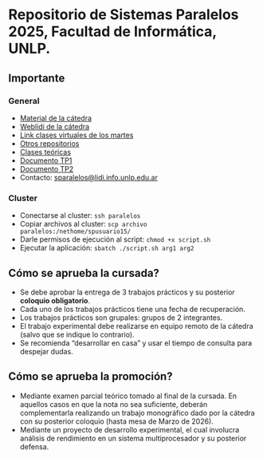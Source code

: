 # Repositorio de Sistemas Paralelos 2025, Facultad de Informática, UNLP.

## Importante

### General

- [Material de la cátedra](https://ideas.info.unlp.edu.ar/sistemas-paralelos-2025/Contents/Material/View/Show?idCourseTool=30e0e6e4-27f5-11e6-b67b-9e71128cae77)
- [Weblidi de la cátedra](https://weblidi.info.unlp.edu.ar/catedras/paralela/index.html)
- [Link clases virtuales de los martes](https://infolp.webex.com/infolp/j.php?MTID=m1cea8162413ac7baf8a09f2b1f02306e)
- [Otros repositorios](https://github.com/search?q=sistemas+paralelos+unlp&type=repositories&s=updated&o=desc)
- [Clases teóricas](https://youtube.com/playlist?list=PLDJU8kNAPOn9P_5xHTw9uGac2VIpuQwkY&si=7x3C2Ij3boeq3pGO)
- [Documento TP1](https://docs.google.com/document/d/1sY2X6lVUpQkRKpv-6spbJA3YMryvHexqKmXvl0BUPf0/edit?usp=sharing)
- [Documento TP2](https://docs.google.com/document/d/1bxbW4ktR9I1k8O2KXF2efyOUTyFVjMSDtIdsOsV2LnM/edit?usp=sharing)
- Contacto: sparalelos@lidi.info.unlp.edu.ar

### Cluster

- Conectarse al cluster: `ssh paralelos`
- Copiar archivos al cluster: `scp archivo paralelos:/nethome/spusuario15/`
- Darle permisos de ejecución al script: `chmod +x script.sh`
- Ejecutar la aplicación: `sbatch ./script.sh arg1 arg2`

## Cómo se aprueba la cursada?

- Se debe aprobar la entrega de 3 trabajos prácticos y su posterior **coloquio obligatorio**.
- Cada uno de los trabajos prácticos tiene una fecha de recuperación.
- Los trabajos prácticos son grupales: grupos de 2 integrantes.
- El trabajo experimental debe realizarse en equipo remoto de la cátedra (salvo que se indique lo contrario).
- Se recomienda “desarrollar en casa” y usar el tiempo de consulta para despejar dudas.

## Cómo se aprueba la promoción?

- Mediante examen parcial teórico tomado al final de la cursada. En aquellos casos en que la nota no sea suficiente, deberán complementarla realizando un trabajo monográfico dado por la cátedra con su posterior coloquio (hasta mesa de Marzo de 2026).
- Mediante un proyecto de desarrollo experimental, el cual involucra análisis de rendimiento en un sistema multiprocesador y su posterior defensa.
